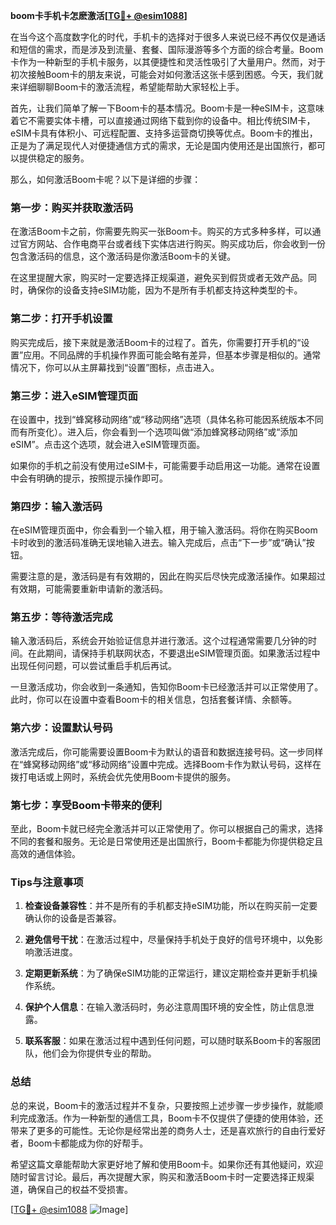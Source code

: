 **boom卡手机卡怎麽激活[[TG💪+ @esim1088](https://t.me/s/esim1088)]**

在当今这个高度数字化的时代，手机卡的选择对于很多人来说已经不再仅仅是通话和短信的需求，而是涉及到流量、套餐、国际漫游等多个方面的综合考量。Boom卡作为一种新型的手机卡服务，以其便捷性和灵活性吸引了大量用户。然而，对于初次接触Boom卡的朋友来说，可能会对如何激活这张卡感到困惑。今天，我们就来详细聊聊Boom卡的激活流程，希望能帮助大家轻松上手。

首先，让我们简单了解一下Boom卡的基本情况。Boom卡是一种eSIM卡，这意味着它不需要实体卡槽，可以直接通过网络下载到你的设备中。相比传统SIM卡，eSIM卡具有体积小、可远程配置、支持多运营商切换等优点。Boom卡的推出，正是为了满足现代人对便捷通信方式的需求，无论是国内使用还是出国旅行，都可以提供稳定的服务。

那么，如何激活Boom卡呢？以下是详细的步骤：

### **第一步：购买并获取激活码**
在激活Boom卡之前，你需要先购买一张Boom卡。购买的方式多种多样，可以通过官方网站、合作电商平台或者线下实体店进行购买。购买成功后，你会收到一份包含激活码的信息，这个激活码是你激活Boom卡的关键。

在这里提醒大家，购买时一定要选择正规渠道，避免买到假货或者无效产品。同时，确保你的设备支持eSIM功能，因为不是所有手机都支持这种类型的卡。

### **第二步：打开手机设置**
购买完成后，接下来就是激活Boom卡的过程了。首先，你需要打开手机的“设置”应用。不同品牌的手机操作界面可能会略有差异，但基本步骤是相似的。通常情况下，你可以从主屏幕找到“设置”图标，点击进入。

### **第三步：进入eSIM管理页面**
在设置中，找到“蜂窝移动网络”或“移动网络”选项（具体名称可能因系统版本不同而有所变化）。进入后，你会看到一个选项叫做“添加蜂窝移动网络”或“添加eSIM”。点击这个选项，就会进入eSIM管理页面。

如果你的手机之前没有使用过eSIM卡，可能需要手动启用这一功能。通常在设置中会有明确的提示，按照提示操作即可。

### **第四步：输入激活码**
在eSIM管理页面中，你会看到一个输入框，用于输入激活码。将你在购买Boom卡时收到的激活码准确无误地输入进去。输入完成后，点击“下一步”或“确认”按钮。

需要注意的是，激活码是有有效期的，因此在购买后尽快完成激活操作。如果超过有效期，可能需要重新申请新的激活码。

### **第五步：等待激活完成**
输入激活码后，系统会开始验证信息并进行激活。这个过程通常需要几分钟的时间。在此期间，请保持手机联网状态，不要退出eSIM管理页面。如果激活过程中出现任何问题，可以尝试重启手机后再试。

一旦激活成功，你会收到一条通知，告知你Boom卡已经激活并可以正常使用了。此时，你可以在设置中查看Boom卡的相关信息，包括套餐详情、余额等。

### **第六步：设置默认号码**
激活完成后，你可能需要设置Boom卡为默认的语音和数据连接号码。这一步同样在“蜂窝移动网络”或“移动网络”设置中完成。选择Boom卡作为默认号码，这样在拨打电话或上网时，系统会优先使用Boom卡提供的服务。

### **第七步：享受Boom卡带来的便利**
至此，Boom卡就已经完全激活并可以正常使用了。你可以根据自己的需求，选择不同的套餐和服务。无论是日常使用还是出国旅行，Boom卡都能为你提供稳定且高效的通信体验。

### **Tips与注意事项**

1. **检查设备兼容性**：并不是所有的手机都支持eSIM功能，所以在购买前一定要确认你的设备是否兼容。
   
2. **避免信号干扰**：在激活过程中，尽量保持手机处于良好的信号环境中，以免影响激活进度。

3. **定期更新系统**：为了确保eSIM功能的正常运行，建议定期检查并更新手机操作系统。

4. **保护个人信息**：在输入激活码时，务必注意周围环境的安全性，防止信息泄露。

5. **联系客服**：如果在激活过程中遇到任何问题，可以随时联系Boom卡的客服团队，他们会为你提供专业的帮助。

### **总结**

总的来说，Boom卡的激活过程并不复杂，只要按照上述步骤一步步操作，就能顺利完成激活。作为一种新型的通信工具，Boom卡不仅提供了便捷的使用体验，还带来了更多的可能性。无论你是经常出差的商务人士，还是喜欢旅行的自由行爱好者，Boom卡都能成为你的好帮手。

希望这篇文章能帮助大家更好地了解和使用Boom卡。如果你还有其他疑问，欢迎随时留言讨论。最后，再次提醒大家，购买和激活Boom卡时一定要选择正规渠道，确保自己的权益不受损害。

[[TG💪+ @esim1088](https://t.me/s/esim1088) ![Image](https://i.postimg.cc/4NQfJmqS/Snipaste-2025-05-13-00-14-12.png)]